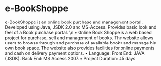 e-BookShoppe
============

e-BookShoppe is an online book purchase and management portal.
Developed using Java, JSDK 2.0 and MS-Access.
Provides basic look and feel of a Book purchase portal.
\n 
• Online Book Shoppe is a web based project for purchase, sell and management of books. The website allows users to browse through and purchase of available books and manage his own book space. The website also provides facilities for online payments and cash on delivery payment options. 
•	Language:  Front End: JAVA (JSDK). 
       Back End: MS Access 2007.
•	Project Duration: 45  days

